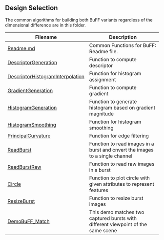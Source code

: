 ## Design Selection
The common algorithms for building both BuFF variants regardless of the dimensional difference are in this folder.


| Filename | Description |  
| ---------| ----------- |
| [Readme.md](./common/Readme.md) | Common Functions for BuFF: Readme file. |
| [DescriptorGeneration](./common/DescriptorGeneration.m) | Function to compute descriptor |
| [DescriptorHistogramInterpolation](./common/DescriptorHistogramInterpolation.m) | Function for histogram assignment |
| [GradientGeneration](./utils/GradientGeneration.m) | Function to compute gradient |
| [HistogramGeneration](./common/HistogramGeneration.m) | Function to generate histogram based on gradient magnitude |
| [HistogramSmoothing](./common/HistogramSmoothing.m) | Function for histogram smoothing |
| [PrincipalCurvature](./common/PrincipalCurvature.m) | Function for edge filtering |
| [ReadBurst](./common/ReadBurst.m) | Function to read images in a burst and cnvert the images to a single channel |
| [ReadBurstRaw](./common/ReadBurstRaw.m) | Function to read raw images in a burst |
| [Circle](./common/circle.m) | Function to plot circle with given attributes to represent features  |
| [ResizeBurst](./common/ResizeBurst.m) | Function to resize burst images |
| [DemoBuFF_Match](./2D/DemoBuFFMatch.m) | This demo matches two captured bursts with different viewpoint of the same scene |
